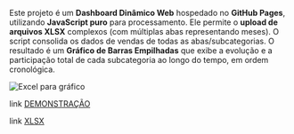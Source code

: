 Este projeto é um **Dashboard Dinâmico Web** hospedado no **GitHub Pages**, utilizando **JavaScript puro** para processamento. Ele permite o **upload de arquivos XLSX** complexos (com múltiplas abas representando meses). O script consolida os dados de vendas de todas as abas/subcategorias. O resultado é um **Gráfico de Barras Empilhadas** que exibe a evolução e a participação total de cada subcategoria ao longo do tempo, em ordem cronológica.

![Excel para gráfico](http://rilen.github.io/portfolio_ds/images/gallery/thumbs/01.jpg "Excel para gráfico")

link <a href="https://rilen.github.io/graph_xlsx/" target="_blank">DEMONSTRAÇÃO</a>

link <a href="file://github.com/rilen/rilen.github.io/blob/main/graph_xlsx/venda.xlsx" target="_blank">XLSX</a>

